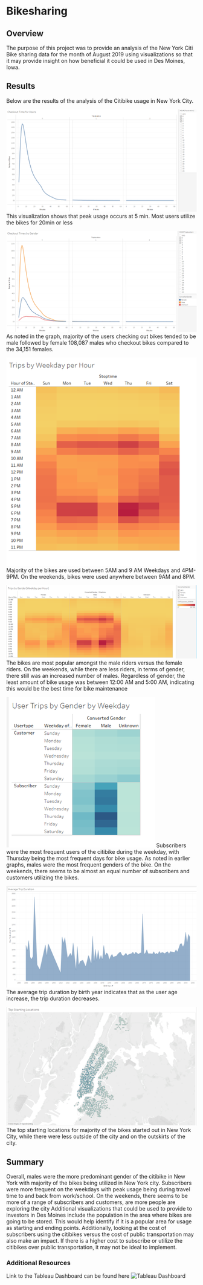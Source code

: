 # Bikesharing
## Overview 
The purpose of this project was to provide an analysis of the New York Citi Bike sharing data for the month of August 2019 using visualizations so that it may provide insight on how beneficial it could be used in Des Moines, Iowa.
## Results
Below are the results of the analysis of the Citibike usage in New York City.

![Checkout Time for Users](Images/Checkout_users.png)
This visualization shows that peak usage occurs at 5 min. Most users utilize the bikes for 20min or less 

![Checkout Time by gender](Images/Checkout_Gender.PNG)
As noted in the graph, majority of the users checking out bikes tended to be male followed by female 108,087 males who checkout bikes compared to the 34,151 females.

![Trips by Weekday per Hour](Images/Trips_Weekday.PNG)
Majority of the bikes are used between 5AM and 9 AM Weekdays and 4PM-9PM. On the weekends, bikes were used anywhere between 9AM and 8PM. 

![Trips by Weekday by gender](Images/Trips_Gender.PNG)
The bikes are most popular amongst the male riders versus the female riders. On the weekends, while there are less riders, in terms of gender, there still was an increased number of males. Regardless of gender, the least amount of bike usage was between 12:00 AM and 5:00 AM, indicating this would be the best time for bike maintenance

![User Trips by Gender](Images/Trips_usertype.PNG)
Subscribers were the most frequent users of the citibike during the weekday, with Thursday being the most frequent days for bike usage. As noted in earlier graphs, males were the most frequent genders of the bike. On the weekends, there seems to be almost an equal number of subscribers and customers utilizing the bikes.

![Average Trip Duration](Images/Trip_Duration.PNG)
The average trip duration by birth year indicates that as the user age increase, the trip duration decreases. 

![Top Starting Locations](Images/Starting_Location.PNG)
The top starting locations for majority of the bikes started out in New York City, while there were less outside of the city and on the outskirts of the city. 

## Summary
Overall, males were the more predominant gender of the citibike in New York with majority of the bikes being utilized in New York city. Subscribers were more frequent on the weekdays with peak usage being during travel time to and back from work/school. On the weekends, there seems to be more of a range of subscribers and customers, are more people are exploring the city
Additional visualizations that could be used to provide to investors in Des Moines include the population in the area where bikes are going to be stored. This would help identify if it is a popular area for usage as starting and ending points. Additionally, looking at the cost of subscribers using the citibikes versus the cost of public transportation may also make an impact. If there is a higher cost to subscribe or utilize the citibikes over public transportation, it may not be ideal to implement.

### Additional Resources
Link to the Tableau Dashboard can be found here
![Tableau Dashboard](https://public.tableau.com/app/profile/maria7156/viz/CitibikeData_16696681016630/CitiBikeData?publish=yes)
